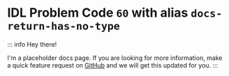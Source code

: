 # IDL Problem Code `60` with alias `docs-return-has-no-type`

::: info
Hey there!

I'm a placeholder docs page. If you are looking for more information, make a quick feature request on [GitHub](https://github.com/interactive-data-language/vscode-idl/issues/new?assignees=&labels=type%3A+feature&projects=&template=2-feature.yml&title=%5BFeature%5D%3A+) and we will get this updated for you.
:::
